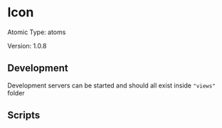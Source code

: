 # Icon

Atomic Type: atoms

Version: 1.0.8

## Development

Development servers can be started and should all exist inside `"views"` folder

## Scripts
